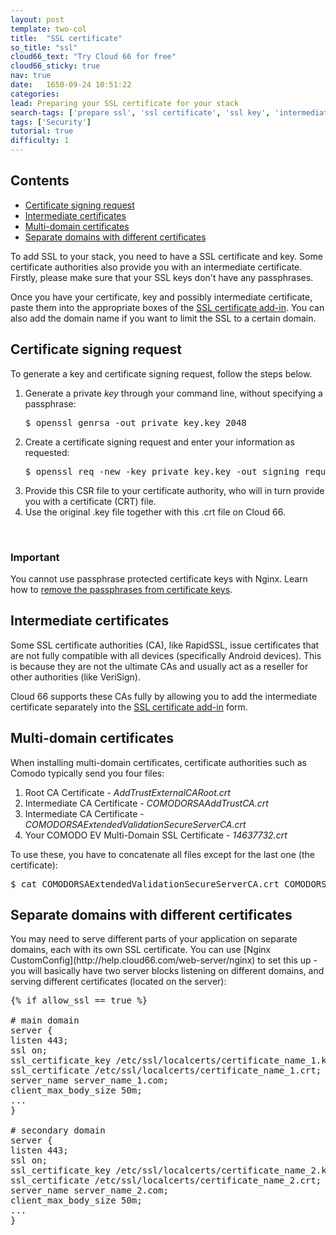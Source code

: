 ```yaml
---
layout: post
template: two-col
title:  "SSL certificate"
so_title: "ssl"
cloud66_text: "Try Cloud 66 for free"
cloud66_sticky: true
nav: true
date:   1650-09-24 10:51:22
categories: 
lead: Preparing your SSL certificate for your stack
search-tags: ['prepare ssl', 'ssl certificate', 'ssl key', 'intermediate certificate', 'how', 'ssl']
tags: ['Security']
tutorial: true
difficulty: 1
---
```


<!-- ## About using SSL in Cloud 66
## Types of certificates (Intermediate, multi-domain)
## Add an SSL certificate
## Generate an SSL key
## Create a certificate signing request
## About using certificates in separate domains -->

<h2>Contents</h2>
<ul class="page-toc">
	<li>
		<a href="#sign">Certificate signing request</a>
	</li>
	<li>
		<a href="#intermediate">Intermediate certificates</a>
	</li>
	<li>
		<a href="#multi-domain">Multi-domain certificates</a>
	</li>
	<li>
		<a href="#separate">Separate domains with different certificates</a>
	</li>
</ul>

To add SSL to your stack, you need to have a SSL certificate and key. Some certificate authorities also provide you with an intermediate certificate. Firstly, please make sure that your SSL keys don't have any passphrases.

Once you have your certificate, key and possibly intermediate certificate, paste them into the appropriate boxes of the [SSL certificate add-in](http://help.cloud66.com/stack-add-ins/ssl-certificate). You can also add the domain name if you want to limit the SSL to a certain domain.

<h2 id="sign">Certificate signing request</h2>

To generate a key and certificate signing request, follow the steps below.

<ol class="article-list">
<li>Generate a private <i>key</i> through your command line, without specifying a passphrase:</li>

<pre class="prettyprint">
$ openssl genrsa -out private&#95;key.key 2048
</pre>

<li>Create a certificate signing request and enter your information as requested:</li>

<pre class="prettyprint">
$ openssl req -new -key private&#95;key.key -out signing&#95;request.csr
</pre>

<li>Provide this CSR file to your certificate authority, who will in turn provide you with a certificate (CRT) file.</li>
<li>Use the original .key file together with this .crt file on Cloud 66.</li>
</ol>

<br/>

<div class="notice">
    <h3>Important</h3>
    <p>You cannot use passphrase protected certificate keys with Nginx. Learn how to <a href="/articles/ssl-certificate-issues">remove the passphrases from certificate keys</a>.</p>
</div>

<h2 id="intermediate">Intermediate certificates</h2>
Some SSL certificate authorities (CA), like RapidSSL, issue certificates that are not fully compatible with all devices (specifically Android devices). This is because they are not the ultimate CAs and usually act as a reseller for other authorities (like VeriSign).

Cloud 66 supports these CAs fully by allowing you to add the intermediate certificate separately into the [SSL certificate add-in](http://help.cloud66.com/stack-add-ins/ssl-certificate) form.

<h2 id="multi-domain">Multi-domain certificates</h2>
When installing multi-domain certificates, certificate authorities such as Comodo typically send you four files:

<ol class="article-list">
<li>Root CA Certificate - <i>AddTrustExternalCARoot.crt</i></li>
<li>Intermediate CA Certificate - <i>COMODORSAAddTrustCA.crt</i></li>
<li>Intermediate CA Certificate - <i>COMODORSAExtendedValidationSecureServerCA.crt</i></li>
<li>Your COMODO EV Multi-Domain SSL Certificate - <i>14637732.crt</i></li>
</ol>

To use these, you have to concatenate all files except for the last one (the certificate):

<pre class="prettyprint">
$ cat COMODORSAExtendedValidationSecureServerCA.crt COMODORSAAddTrustCA.crt AddTrustExternalCARoot.crt > bundle_file
</pre>

<h2 id="separate">Separate domains with different certificates</h2>
You may need to serve different parts of your application on separate domains, each with its own SSL certificate. You can use [Nginx CustomConfig](http://help.cloud66.com/web-server/nginx) to set this up - you will basically have two server blocks listening on different domains, and serving different certificates (located on the server):

<pre class="prettyprint">
&#123;% if allow_ssl == true %&#125;

# main domain
server &#123;
listen 443;
ssl on;
ssl_certificate_key /etc/ssl/localcerts/certificate_name_1.key;
ssl_certificate /etc/ssl/localcerts/certificate_name_1.crt;
server_name server_name_1.com;
client_max_body_size 50m;
...
&#125;

# secondary domain
server &#123;
listen 443;
ssl on;
ssl_certificate_key /etc/ssl/localcerts/certificate_name_2.key;
ssl_certificate /etc/ssl/localcerts/certificate_name_2.crt;
server_name server_name_2.com;
client_max_body_size 50m;
...
&#125;
</pre>